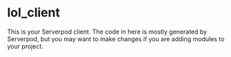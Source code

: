# lol_client

This is your Serverpod client. The code in here is mostly generated by
Serverpod, but you may want to make changes if you are adding modules to your
project.
